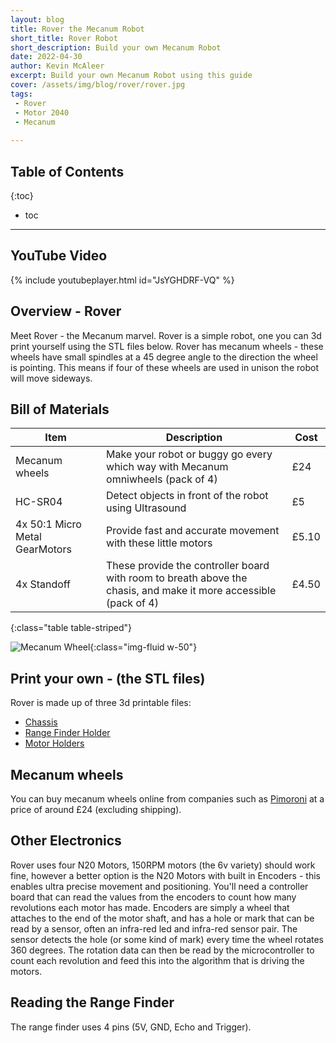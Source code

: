 ```yaml
---
layout: blog
title: Rover the Mecanum Robot
short_title: Rover Robot
short_description: Build your own Mecanum Robot
date: 2022-04-30
author: Kevin McAleer
excerpt: Build your own Mecanum Robot using this guide
cover: /assets/img/blog/rover/rover.jpg
tags:
 - Rover
 - Motor 2040
 - Mecanum
 
---
```


## Table of Contents

{:toc}
* toc

---

## YouTube Video
{% include youtubeplayer.html id="JsYGHDRF-VQ" %}

## Overview - Rover
Meet Rover - the Mecanum marvel. Rover is a simple robot, one you can 3d print yourself using the STL files below. Rover has mecanum wheels - these wheels have small spindles at a 45 degree angle to the direction the wheel is pointing. This means if four of these wheels are used in unison the robot will move sideways.

## Bill of Materials

Item | Description | Cost
-----|---|--
Mecanum wheels | Make your robot or buggy go every which way with Mecanum omniwheels (pack of 4)| £24
HC-SR04 | Detect objects in front of the robot using Ultrasound | £5
4x 50:1 Micro Metal GearMotors | Provide fast and accurate movement with these little motors | £5.10
4x Standoff | These provide the controller board with room to breath above the chasis, and make it more accessible (pack of 4)  | £4.50 
{:class="table table-striped"}


![Mecanum Wheel](/assets/img/blog/rover/mecanum_wheel.png){:class="img-fluid w-50"}

## Print your own - (the STL files)
Rover is made up of three 3d printable files:
- [Chassis](/assets/stl/rover/chassis_v2.stl)
- [Range Finder Holder](/assets/stl/rover/range_finder_holder.stl)
- [Motor Holders](/assets/stl/rover/rover_wheel_holder_v9.stl)

## Mecanum wheels
You can buy mecanum wheels online from companies such as [Pimoroni](https://shop.pimoroni.com/products/mecanum-wheels-pack-of-4?variant=31590632030291) at a price of around £24 (excluding shipping).

## Other Electronics
Rover uses four N20 Motors, 150RPM motors (the 6v variety) should work fine, however a better option is the N20 Motors with built in Encoders - this enables ultra precise movement and positioning. You'll need a controller board that can read the values from the encoders to count how many revolutions each motor has made. Encoders are simply a wheel that attaches to the end of the motor shaft, and has a hole or mark that can be read by a sensor, often an infra-red led and infra-red sensor pair. The sensor detects the hole (or some kind of mark) every time the wheel rotates 360 degrees. The rotation data can then be read by the microcontroller to count each revolution and feed this into the algorithm that is driving the motors.

## Reading the Range Finder
The range finder uses 4 pins (5V, GND, Echo and Trigger).  